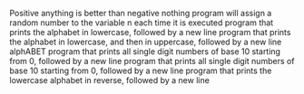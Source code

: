 Positive anything is better than negative nothing
program will assign a random number to the variable n each time it is executed
program that prints the alphabet in lowercase, followed by a new line
program that prints the alphabet in lowercase, and then in uppercase, followed by a new line
alphABET
program that prints all single digit numbers of base 10 starting from 0, followed by a new line
program that prints all single digit numbers of base 10 starting from 0, followed by a new line
program that prints the lowercase alphabet in reverse, followed by a new line
